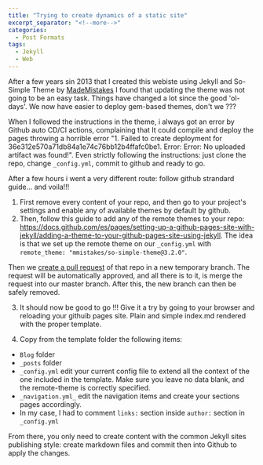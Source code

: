 ```yaml
---
title: "Trying to create dynamics of a static site"
excerpt_separator: "<!--more-->"
categories:
  - Post Formats
tags:
  - Jekyll
  - Web
---
```

After a few years sin 2013 that I created this webiste using Jekyll and So-Simple Theme by [MadeMistakes](https://github.com/mmistakes/so-simple-theme) I found that updating the theme was not going to be an easy task. Things have changed a lot since the good 'ol-days'. We now have easier to deploy gem-based themes, don't we ???
<!--more-->

When I followed the instructions in the theme, i always got an error by Github auto CD/CI actions, complaining that It could compile and deploy the pages throwing a horrible error "1. Failed to create deployment for 36e312e570a71db84a1e74c76bb12b4ffafc0be1. Error: Error: No uploaded artifact was found!". Even strictly following the instructions: just clone the repo, change `_config.yml`, commit to github and ready to go.

After a few hours i went a very different route: follow github strandard guide... and voila!!!

1. First remove every content of your repo, and then go to your project's settings and enable any of available themes by default by github.  
2. Then, follow this guide to add any of the remote themes to your repo: https://docs.github.com/es/pages/setting-up-a-github-pages-site-with-jekyll/adding-a-theme-to-your-github-pages-site-using-jekyll. The idea is that we set up the remote theme on our `_config.yml` with `remote_theme: "mmistakes/so-simple-theme@3.2.0"`.

Then we [create a pull request](https://docs.github.com/es/pull-requests/collaborating-with-pull-requests/proposing-changes-to-your-work-with-pull-requests/creating-a-pull-request) of that repo in a new temporary branch. The request will be automatically approved, and all there is to it, is merge the request into our master branch. After this, the new branch can then be safely removed.

3. It should now be good to go !!! Give it a try by going to your browser and reloading your githuib pages site. Plain and simple index.md rendered with the proper template.

4. Copy from the template folder the following items:
- `Blog` folder
- `_posts` folder
- `_config.yml` edit your current config file to extend all the context of the one included in the template. Make sure you leave no data blank, and the remote-theme is correctly specified. 
- `_navigation.yml_` edit the navigation items and create your sections pages accordingly.
- In my case, I had to comment `links:` section inside `author:` section in `_config.yml`

From there, you only need to create content with the common Jekyll sites publishing style: create markdown files and commit then into Github to apply the changes.